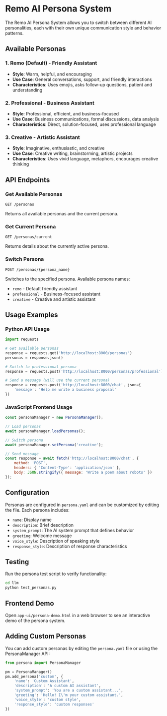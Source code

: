 # Remo AI Persona System

The Remo AI Persona System allows you to switch between different AI personalities, each with their own unique communication style and behavior patterns.

## Available Personas

### 1. Remo (Default) - Friendly Assistant
- **Style**: Warm, helpful, and encouraging
- **Use Case**: General conversations, support, and friendly interactions
- **Characteristics**: Uses emojis, asks follow-up questions, patient and understanding

### 2. Professional - Business Assistant
- **Style**: Professional, efficient, and business-focused
- **Use Case**: Business communications, formal discussions, data analysis
- **Characteristics**: Direct, solution-focused, uses professional language

### 3. Creative - Artistic Assistant
- **Style**: Imaginative, enthusiastic, and creative
- **Use Case**: Creative writing, brainstorming, artistic projects
- **Characteristics**: Uses vivid language, metaphors, encourages creative thinking

## API Endpoints

### Get Available Personas
```http
GET /personas
```
Returns all available personas and the current persona.

### Get Current Persona
```http
GET /personas/current
```
Returns details about the currently active persona.

### Switch Persona
```http
POST /personas/{persona_name}
```
Switches to the specified persona. Available persona names:
- `remo` - Default friendly assistant
- `professional` - Business-focused assistant
- `creative` - Creative and artistic assistant

## Usage Examples

### Python API Usage
```python
import requests

# Get available personas
response = requests.get('http://localhost:8000/personas')
personas = response.json()

# Switch to professional persona
response = requests.post('http://localhost:8000/personas/professional')

# Send a message (will use the current persona)
response = requests.post('http://localhost:8000/chat', json={
    'message': 'Help me write a business proposal'
})
```

### JavaScript Frontend Usage
```javascript
const personaManager = new PersonaManager();

// Load personas
await personaManager.loadPersonas();

// Switch persona
await personaManager.setPersona('creative');

// Send message
const response = await fetch('http://localhost:8000/chat', {
    method: 'POST',
    headers: { 'Content-Type': 'application/json' },
    body: JSON.stringify({ message: 'Write a poem about robots' })
});
```

## Configuration

Personas are configured in `persona.yaml` and can be customized by editing the file. Each persona includes:

- `name`: Display name
- `description`: Brief description
- `system_prompt`: The AI system prompt that defines behavior
- `greeting`: Welcome message
- `voice_style`: Description of speaking style
- `response_style`: Description of response characteristics

## Testing

Run the persona test script to verify functionality:

```bash
cd llm
python test_personas.py
```

## Frontend Demo

Open `app-ui/persona-demo.html` in a web browser to see an interactive demo of the persona system.

## Adding Custom Personas

You can add custom personas by editing the `persona.yaml` file or using the PersonaManager API:

```python
from persona import PersonaManager

pm = PersonaManager()
pm.add_persona('custom', {
    'name': 'Custom Assistant',
    'description': 'A custom AI assistant',
    'system_prompt': 'You are a custom assistant...',
    'greeting': 'Hello! I\'m your custom assistant.',
    'voice_style': 'custom style',
    'response_style': 'custom responses'
})
```
